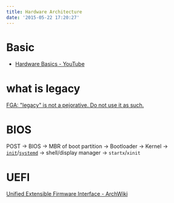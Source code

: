 ```yaml
---
title: Hardware Architecture
date: '2015-05-22 17:20:27'
---
```


# Basic

- [Hardware Basics - YouTube][&1]

# what is legacy

[FGA: "legacy" is not a pejorative. Do not use it as such.][&2]

# BIOS

POST -> BIOS -> MBR of boot partition -> Bootloader -> Kernel -> [`init`][&3]/[`systemd`][&4] -> shell/display manager -> `startx`/`xinit`

# UEFI

[Unified Extensible Firmware Interface - ArchWiki][&5]


[&1]: https://www.youtube.com/watch?v=9-KUm9YpPm0
[&2]: http://homepage.ntlworld.com/jonathan.deboynepollard/FGA/legacy-is-not-a-pejorative.html
[&3]: https://wiki.archlinux.org/index.php/Init
[&4]: https://wiki.archlinux.org/index.php/Systemd
[&5]: https://wiki.archlinux.org/index.php/Unified_Extensible_Firmware_Interface
